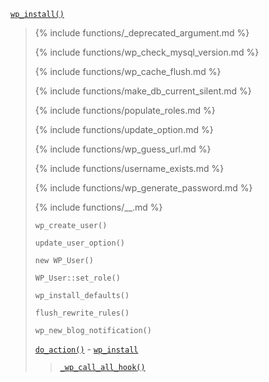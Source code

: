 <p><code><a href="https://developer.wordpress.org/reference/functions/wp_install/">wp_install()</a></code></p>

<blockquote>

{% include functions/_deprecated_argument.md %}

{% include functions/wp_check_mysql_version.md %}

{% include functions/wp_cache_flush.md %}

{% include functions/make_db_current_silent.md %}

{% include functions/populate_roles.md %}

{% include functions/update_option.md %}

{% include functions/wp_guess_url.md %}

{% include functions/username_exists.md %}

{% include functions/wp_generate_password.md %}

{% include functions/__.md %}

 `wp_create_user()`
 
 `update_user_option()`
 
 `new WP_User()`
 
 `WP_User::set_role()`
 
 `wp_install_defaults()`
 
 `flush_rewrite_rules()`
 
 `wp_new_blog_notification()`
 
 [`do_action()`](https://developer.wordpress.org/reference/functions/do_action/) - [`wp_install`](https://developer.wordpress.org/reference/hooks/wp_install/)
 
> [`_wp_call_all_hook()`](https://developer.wordpress.org/reference/functions/_wp_call_all_hook/)

</blockquote>
